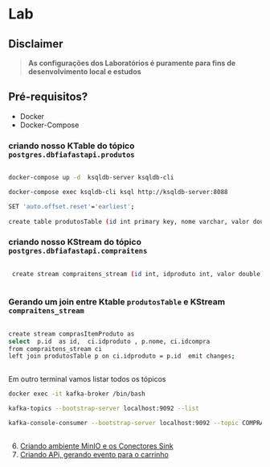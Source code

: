 # Lab

## Disclaimer
> **As configurações dos Laboratórios é puramente para fins de desenvolvimento local e estudos**


## Pré-requisitos?
* Docker
* Docker-Compose


### criando nosso KTable do tópico `postgres.dbfiafastapi.produtos`

```bash

docker-compose up -d  ksqldb-server ksqldb-cli 

docker-compose exec ksqldb-cli ksql http://ksqldb-server:8088

SET 'auto.offset.reset'='earliest';
   
create table produtosTable (id int primary key, nome varchar, valor double) with (KAFKA_TOPIC='postgres.dbfiafastapi.produtos', KEY_FORMAT = 'JSON', VALUE_FORMAT = 'JSON');
```

### criando nosso KStream do tópico `postgres.dbfiafastapi.compraitens`

```bash

 create stream compraitens_stream (id int, idproduto int, valor double, quantidade int, idcompra int) with (kafka_topic='postgres.dbfiafastapi.compraitens', value_format='json');
 
```

### Gerando um join entre Ktable `produtosTable` e KStream  `compraitens_stream`

```bash

create stream comprasItemProduto as 
select  p.id  as id,  ci.idproduto , p.nome, ci.idcompra
from compraitens_stream ci 
left join produtosTable p on ci.idproduto = p.id  emit changes;
 
```

Em outro terminal vamos listar todos os tópicos

```bash
docker exec -it kafka-broker /bin/bash

kafka-topics --bootstrap-server localhost:9092 --list 

kafka-console-consumer --bootstrap-server localhost:9092 --topic COMPRASITEMPRODUTO  --property print.timestamp=true --property print.key=true --property print.value=true --property print.partition=true --from-beginning
	 
```


6. [Criando ambiente MinIO e os Conectores Sink ](../minio/README.md)
7. [Criando APi, gerando evento para o carrinho ](../api/README.md)